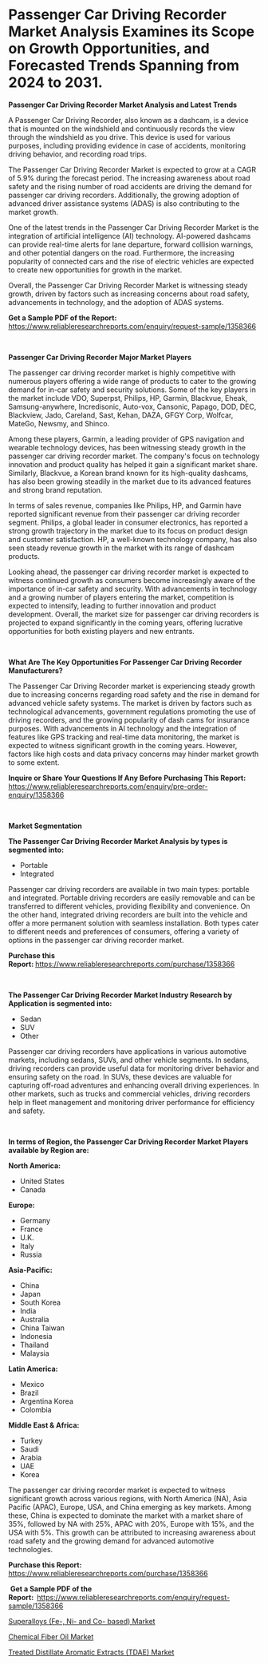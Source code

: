 <p><h1>Passenger Car Driving Recorder Market Analysis Examines its Scope on Growth Opportunities, and Forecasted Trends Spanning from 2024 to 2031.</h1></p><p><strong>Passenger Car Driving Recorder Market Analysis and Latest Trends</strong></p>
<p><p>A Passenger Car Driving Recorder, also known as a dashcam, is a device that is mounted on the windshield and continuously records the view through the windshield as you drive. This device is used for various purposes, including providing evidence in case of accidents, monitoring driving behavior, and recording road trips.</p><p>The Passenger Car Driving Recorder Market is expected to grow at a CAGR of 5.9% during the forecast period. The increasing awareness about road safety and the rising number of road accidents are driving the demand for passenger car driving recorders. Additionally, the growing adoption of advanced driver assistance systems (ADAS) is also contributing to the market growth.</p><p>One of the latest trends in the Passenger Car Driving Recorder Market is the integration of artificial intelligence (AI) technology. AI-powered dashcams can provide real-time alerts for lane departure, forward collision warnings, and other potential dangers on the road. Furthermore, the increasing popularity of connected cars and the rise of electric vehicles are expected to create new opportunities for growth in the market.</p><p>Overall, the Passenger Car Driving Recorder Market is witnessing steady growth, driven by factors such as increasing concerns about road safety, advancements in technology, and the adoption of ADAS systems.</p></p>
<p><strong>Get a Sample PDF of the Report:&nbsp;</strong> <a href="https://www.reliableresearchreports.com/enquiry/request-sample/1358366">https://www.reliableresearchreports.com/enquiry/request-sample/1358366</a></p>
<p>&nbsp;</p>
<p><strong>Passenger Car Driving Recorder Major Market Players</strong></p>
<p><p>The passenger car driving recorder market is highly competitive with numerous players offering a wide range of products to cater to the growing demand for in-car safety and security solutions. Some of the key players in the market include VDO, Superpst, Philips, HP, Garmin, Blackvue, Eheak, Samsung-anywhere, Incredisonic, Auto-vox, Cansonic, Papago, DOD, DEC, Blackview, Jado, Careland, Sast, Kehan, DAZA, GFGY Corp, Wolfcar, MateGo, Newsmy, and Shinco.</p><p>Among these players, Garmin, a leading provider of GPS navigation and wearable technology devices, has been witnessing steady growth in the passenger car driving recorder market. The company's focus on technology innovation and product quality has helped it gain a significant market share. Similarly, Blackvue, a Korean brand known for its high-quality dashcams, has also been growing steadily in the market due to its advanced features and strong brand reputation.</p><p>In terms of sales revenue, companies like Philips, HP, and Garmin have reported significant revenue from their passenger car driving recorder segment. Philips, a global leader in consumer electronics, has reported a strong growth trajectory in the market due to its focus on product design and customer satisfaction. HP, a well-known technology company, has also seen steady revenue growth in the market with its range of dashcam products.</p><p>Looking ahead, the passenger car driving recorder market is expected to witness continued growth as consumers become increasingly aware of the importance of in-car safety and security. With advancements in technology and a growing number of players entering the market, competition is expected to intensify, leading to further innovation and product development. Overall, the market size for passenger car driving recorders is projected to expand significantly in the coming years, offering lucrative opportunities for both existing players and new entrants.</p></p>
<p>&nbsp;</p>
<p><strong>What Are The Key Opportunities For Passenger Car Driving Recorder Manufacturers?</strong></p>
<p><p>The Passenger Car Driving Recorder market is experiencing steady growth due to increasing concerns regarding road safety and the rise in demand for advanced vehicle safety systems. The market is driven by factors such as technological advancements, government regulations promoting the use of driving recorders, and the growing popularity of dash cams for insurance purposes. With advancements in AI technology and the integration of features like GPS tracking and real-time data monitoring, the market is expected to witness significant growth in the coming years. However, factors like high costs and data privacy concerns may hinder market growth to some extent.</p></p>
<p><strong>Inquire or Share Your Questions If Any Before Purchasing This Report:</strong> <a href="https://www.reliableresearchreports.com/enquiry/pre-order-enquiry/1358366">https://www.reliableresearchreports.com/enquiry/pre-order-enquiry/1358366</a></p>
<p>&nbsp;</p>
<p><strong>Market Segmentation</strong></p>
<p><strong>The Passenger Car Driving Recorder Market Analysis by types is segmented into:</strong></p>
<p><ul><li>Portable</li><li>Integrated</li></ul></p>
<p><p>Passenger car driving recorders are available in two main types: portable and integrated. Portable driving recorders are easily removable and can be transferred to different vehicles, providing flexibility and convenience. On the other hand, integrated driving recorders are built into the vehicle and offer a more permanent solution with seamless installation. Both types cater to different needs and preferences of consumers, offering a variety of options in the passenger car driving recorder market.</p></p>
<p><strong>Purchase this Report:&nbsp;</strong><a href="https://www.reliableresearchreports.com/purchase/1358366">https://www.reliableresearchreports.com/purchase/1358366</a></p>
<p>&nbsp;</p>
<p><strong>The Passenger Car Driving Recorder Market Industry Research by Application is segmented into:</strong></p>
<p><ul><li>Sedan</li><li>SUV</li><li>Other</li></ul></p>
<p><p>Passenger car driving recorders have applications in various automotive markets, including sedans, SUVs, and other vehicle segments. In sedans, driving recorders can provide useful data for monitoring driver behavior and ensuring safety on the road. In SUVs, these devices are valuable for capturing off-road adventures and enhancing overall driving experiences. In other markets, such as trucks and commercial vehicles, driving recorders help in fleet management and monitoring driver performance for efficiency and safety.</p></p>
<p>&nbsp;</p>
<p><strong>In terms of Region, the Passenger Car Driving Recorder Market Players available by Region are:</strong></p>
<p>
    <p> <strong> North America: </strong>
        <ul>
            <li>United States</li>
            <li>Canada</li>
        </ul>
        </p> 
    <p> <strong> Europe: </strong>
        <ul>
            <li>Germany</li>
            <li>France</li>
            <li>U.K.</li>
            <li>Italy</li>
            <li>Russia</li>
        </ul>
        </p> 
    <p> <strong> Asia-Pacific: </strong>
        <ul>
            <li>China</li>
            <li>Japan</li>
            <li>South Korea</li>
            <li>India</li>
            <li>Australia</li>
            <li>China Taiwan</li>
            <li>Indonesia</li>
            <li>Thailand</li>
            <li>Malaysia</li>
        </ul>
        </p> 
    <p> <strong> Latin America: </strong>
        <ul>
            <li>Mexico</li>
            <li>Brazil</li>
            <li>Argentina Korea</li>
            <li>Colombia</li>
        </ul>
        </p> 
    <p> <strong> Middle East & Africa: </strong>
        <ul>
            <li>Turkey</li>
            <li>Saudi</li>
            <li>Arabia</li>
            <li>UAE</li>
            <li>Korea</li>
        </ul>
    </p>
    </p>
<p><p>The passenger car driving recorder market is expected to witness significant growth across various regions, with North America (NA), Asia Pacific (APAC), Europe, USA, and China emerging as key markets. Among these, China is expected to dominate the market with a market share of 35%, followed by NA with 25%, APAC with 20%, Europe with 15%, and the USA with 5%. This growth can be attributed to increasing awareness about road safety and the growing demand for advanced automotive technologies.</p></p>
<p><strong>Purchase this Report: </strong><a href="https://www.reliableresearchreports.com/purchase/1358366">https://www.reliableresearchreports.com/purchase/1358366</a></p>
<p>&nbsp;<strong>Get a Sample PDF of the Report:&nbsp;&nbsp;</strong><a href="https://www.reliableresearchreports.com/enquiry/request-sample/1358366">https://www.reliableresearchreports.com/enquiry/request-sample/1358366</a></p>
<p><strong></strong></p>
<p><p><a href="https://view.publitas.com/reportprime-1/insights-into-superalloys-fe-ni-and-co-based-market-size-analysing-market-share-trends-and-growth-from-2023-to-2030/">Superalloys (Fe-, Ni- and Co- based) Market</a></p><p><a href="https://view.publitas.com/reportprime-1/chemical-fiber-oil-market-size-2023-2030-global-industrial-analysis-key-geographical-regions-market-share-top-key-players-product-types-and-forecast-research-report/">Chemical Fiber Oil Market</a></p><p><a href="https://view.publitas.com/reportprime-1/treated-distillate-aromatic-extracts-tdae-market-size-growing-and-forecasted-for-period-from-2023-2030-and-provides-complete-market-analysis-of-this-market/">Treated Distillate Aromatic Extracts (TDAE) Market</a></p></p>